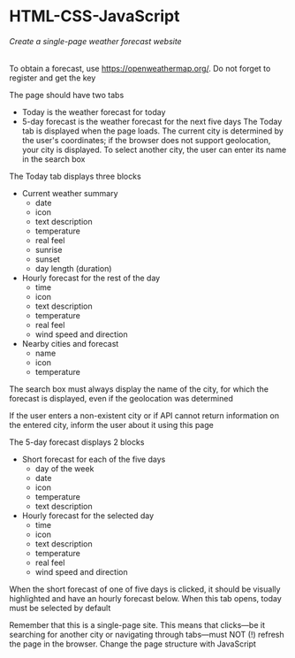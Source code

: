 # HTML-CSS-JavaScript
  ###### Create a single-page weather forecast website
  To obtain a forecast, use https://openweathermap.org/. Do not forget to register and get the key

  The page should have two tabs
  - Today is the weather forecast for today
  - 5-day forecast is the weather forecast for the next five days
  The Today tab is displayed when the page loads. The current city is determined by the user's coordinates; if the browser does not support geolocation, your city is displayed. To select another city, the user can enter its name in the search box
  
  The Today tab displays three blocks
  - Current weather summary
    * date
    * icon
    * text description
    * temperature
    * real feel
    * sunrise
    * sunset
    * day length (duration)
  - Hourly forecast for the rest of the day
    * time
    * icon
    * text description
    * temperature
    * real feel
    * wind speed and direction
  - Nearby cities and forecast
    * name
    * icon
    * temperature
      
  The search box must always display the name of the city, for which the forecast is displayed, even if the geolocation was determined

  If the user enters a non-existent city or if API cannot return information on the entered city, inform the user about it using this page

  The 5-day forecast displays 2 blocks
  - Short forecast for each of the five days
    * day of the week
    * date
    * icon
    * temperature
    * text description
  - Hourly forecast for the selected day
    * time
    * icon
    * text description
    * temperature
    * real feel
    * wind speed and direction
  
  When the short forecast of one of five days is clicked, it should be visually highlighted and have an hourly forecast below.
  When this tab opens, today must be selected by default

  Remember that this is a single-page site. This means that clicks—be it searching for another city or navigating through tabs—must NOT (!) refresh the page in the browser. Change the page structure with JavaScript
